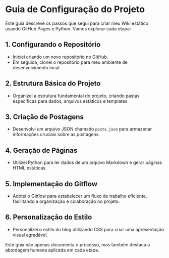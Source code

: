 # Guia de Configuração do Projeto

Este guia descreve os passos que segui para criar meu Wiki estático usando GitHub Pages e Python. Vamos explorar cada etapa:

## 1. Configurando o Repositório

- Iniciei criando um novo repositório no GitHub.
- Em seguida, clonei o repositório para meu ambiente de desenvolvimento local.

## 2. Estrutura Básica do Projeto

- Organizei a estrutura fundamental do projeto, criando pastas específicas para dados, arquivos estáticos e templates.

## 3. Criação de Postagens

- Desenvolvi um arquivo JSON chamado `posts.json` para armazenar informações cruciais sobre as postagens.

## 4. Geração de Páginas

- Utilizei Python para ler dados de um arquivo Markdown e gerar páginas HTML estáticas.

## 5. Implementação do Gitflow

- Adotei o Gitflow para estabelecer um fluxo de trabalho eficiente, facilitando a organização e colaboração no projeto.

## 6. Personalização do Estilo

- Personalizei o estilo do blog utilizando CSS para criar uma apresentação visual agradável.

Este guia não apenas documenta o processo, mas também destaca a abordagem humana aplicada em cada etapa.
